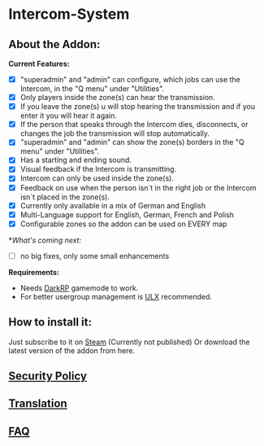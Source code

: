 # Intercom-System

## About the Addon:
**Current Features:**
- [x] "superadmin" and "admin" can configure, which jobs can use the Intercom, in the "Q menu" under "Utilities".
- [x] Only players inside the zone(s) can hear the transmission.
- [x] If you leave the zone(s) u will stop hearing the transmission and if you enter it you will hear it again.
- [x] If the person that speaks through the Intercom dies, disconnects, or changes the job the transmission will stop automatically. 
- [x] "superadmin" and "admin" can show the zone(s) borders in the "Q menu" under "Utilities".
- [x] Has a starting and ending sound. 
- [x] Visual feedback if the Intercom is transmitting.
- [x] Intercom can only be used inside the zone(s). 
- [x] Feedback on use when the person isn´t in the right job or the Intercom isn´t placed in the zone(s).
- [x] Currently only available in a mix of German and English
- [X] Multi-Language support for English, German, French and Polish
- [X] Configurable zones so the addon can be used on EVERY map

**What's coming next:*
- [ ] no big fixes, only some small enhancements

**Requirements:**
- Needs [DarkRP](https://steamcommunity.com/sharedfiles/filedetails/?id=248302805) gamemode to work.
- For better usergroup management is [ULX](https://steamcommunity.com/sharedfiles/filedetails/?id=557962280) recommended.

## How to install it: 
Just subscribe to it on [Steam](https://steamcommunity.com/sharedfiles/filedetails/?id=2147062567) (Currently not published)
Or download the latest version of the addon from here.

## [Security Policy](https://github.com/mrflolo/Intercom-System/blob/master/SECURITY.md)

## [Translation](https://github.com/mrflolo/Intercom-System/wiki/Translation)

## [FAQ](https://github.com/mrflolo/Intercom-System/wiki/FAQ)
